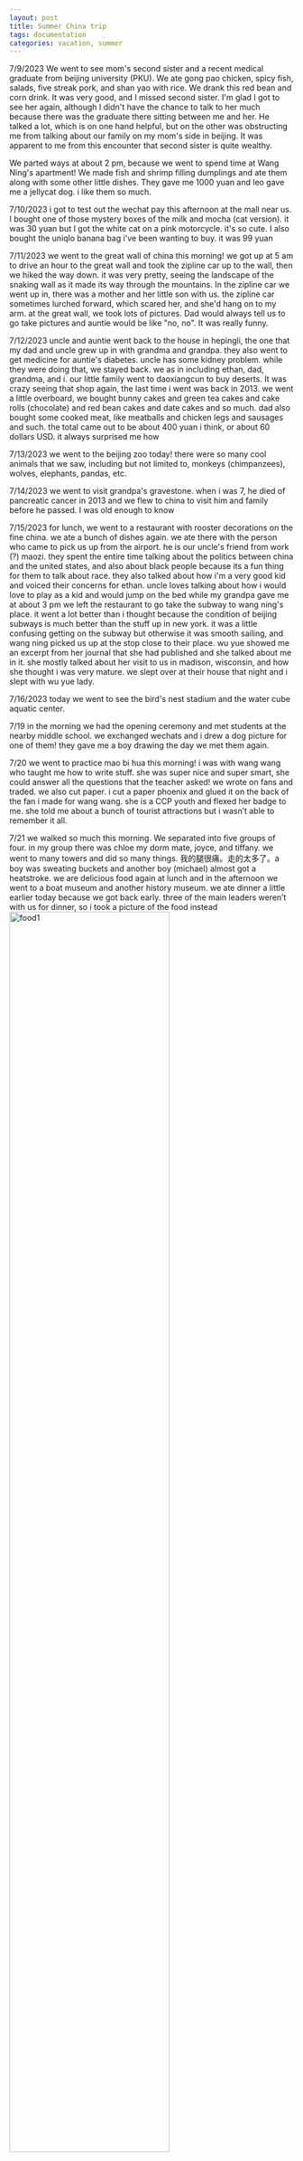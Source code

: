 ```yaml
---
layout: post
title: Summer China trip
tags: documentation
categories: vacation, summer
---
```


7/9/2023
We went to see mom's second sister and a recent medical graduate from beijing university (PKU). We ate gong pao chicken, spicy fish, salads, five streak pork, and shan yao with rice. We drank this red bean and corn drink. It was very good, and I missed second sister. I'm glad I got to see her again, although I didn't have the chance to talk to her much because there was the graduate there sitting between me and her. He talked a lot, which is on one hand helpful, but on the other was obstructing me from talking about our family on my mom's side in beijing. It was apparent to me from this encounter that second sister is quite wealthy. 

We parted ways at about 2 pm, because we went to spend time at Wang Ning's apartment! We made fish and shrimp filling dumplings and ate them along with some other little dishes. They gave me 1000 yuan and leo gave me a jellycat dog. i like them so much.

7/10/2023
i got to test out the wechat pay this afternoon at the mall near us. I bought one of those mystery boxes of the milk and mocha (cat version). it was 30 yuan but I got the white cat on a pink motorcycle. it's so cute. I also bought the uniqlo banana bag i've been wanting to buy. it was 99 yuan

7/11/2023
we went to the great wall of china this morning! we got up at 5 am to drive an hour to the great wall and took the zipline car up to the wall, then we hiked the way down. it was very pretty, seeing the landscape of the snaking wall as it made its way through the mountains. In the zipline car we went up in, there was a mother and her little son with us. the zipline car sometimes lurched forward, which scared her, and she'd hang on to my arm.
at the great wall, we took lots of pictures. Dad would always tell us to go take pictures and auntie would be like "no, no". It was really funny.

7/12/2023
uncle and auntie went back to the house in hepingli, the one that my dad and uncle grew up in with grandma and grandpa. they also went to get medicine for auntie's diabetes. uncle has some kidney problem. while they were doing that, we stayed back. we as in including ethan, dad, grandma, and i. our little family went to daoxiangcun to buy deserts. It was crazy seeing that shop again, the last time i went was back in 2013. we went a little overboard, we bought bunny cakes and green tea cakes and cake rolls (chocolate) and red bean cakes and date cakes and so much. dad also bought some cooked meat, like meatballs and chicken legs and sausages and such. the total came out to be about 400 yuan i think, or about 60 dollars USD. it always surprised me how 

7/13/2023
we went to the beijing zoo today! there were so many cool animals that we saw, including but not limited to, monkeys (chimpanzees), wolves, elephants, pandas, etc. 

7/14/2023
we went to visit grandpa's gravestone. when i was 7, he died of pancreatic cancer in 2013 and we flew to china to visit him and family before he passed. I was old enough to know 

7/15/2023
for lunch, we went to a restaurant with rooster decorations on the fine china. we ate a bunch of dishes again. we ate there with the person who came to pick us up from the airport. he is our uncle's friend from work (?) maozi. they spent the entire time talking about the politics between china and the united states, and also about black people because its a fun thing for them to talk about race. 
they also talked about how i'm a very good kid and voiced their concerns for ethan. uncle loves talking about how i would love to play as a kid and would jump on the bed while my grandpa gave me 
at about 3 pm we left the restaurant to go take the subway to wang ning's place. it went a lot better than i thought because the condition of beijing subways is much better than the stuff up in new york. it was a little confusing getting on the subway but otherwise it was smooth sailing, and wang ning picked us up at the stop close to their place. 
wu yue showed me an excerpt from her journal that she had published and she talked about me in it. she mostly talked about her visit to us in madison, wisconsin, and how she thought i was very mature.
we slept over at their house that night and i slept with wu yue lady.

7/16/2023
today we went to see the bird's nest stadium and the water cube aquatic center.

7/19
in the morning we had the opening ceremony and met students at the nearby middle school. we exchanged wechats and i drew a dog picture for one of them! they gave me a boy drawing the day we met them again.

7/20
we went to practice mao bi hua this morning! i was with wang wang who taught me how to write stuff. she was super nice and super smart, she could answer all the questions that the teacher asked!
we wrote on fans and traded. we also cut paper. i cut a paper phoenix and glued it on the back of the fan i made for wang wang.
she is a CCP youth and flexed her badge to me. she told me about a bunch of tourist attractions but i wasn’t able to remember it all.

7/21
we walked so much this morning. We separated into five groups of four. in my group there was chloe my dorm mate, joyce, and tiffany. we went to many towers and did so many things. 我的腿很痛。走的太多了。a boy was sweating buckets and another boy (michael) almost got a heatstroke. we are delicious food again at lunch and in the afternoon we went to a boat museum and another history museum.
we ate dinner a little earlier today because we got back early. three of the main leaders weren’t with us for dinner, so i took a picture of the food instead
<img src="/iris-inquiries/assets/img/quanzhou_food.png" alt="food1" width="75%" height="auto">


in the evening, we were supposed to play among us in racy’s room 702 but my stomach and head was hurting from the sundae that ryan and raymond’s mom got everyone. i stayed back and later chloe came back to check up on me. she is so sweet. when she came my headache stopped :) and me and chloe watched the emoji movie and started the live action beauty and the beast (but fell asleep midway through).

7/22
this morning the group leader with eyebrows asked me to do the closing ceremony speech. i hope i don’t have to do that. they gave us little snack packets for the first time and we rode the bus for about an hour to the incense place。we went in the museum and looked at how to make the incense.
we didn’t go back to the hotel for lunch; we went to a restaurant. then we drove an hour to a clay and a pottery museum. we also painted little figurines while we were there. i painted the little bear and lantern characters of the olympics in beijing. 
on the car ride back home we played games where the teacher would say either the right or left hand and then we’d have to lift the other hand up. losers would have to perform a song. 
in the evening we played among us and ordered takeout from mcdonald’s.

7/23
we drove over an hour to the tea place in anxi. we picked the oolong tea and went through all the processes of making the tea for us people to drink. this included rocking the dried tea leaves on a boat/ big plate, drying the leaves in the sun, stir frying(?) the leaves, and rolling it all into a ball. we also learned to pour tea and make tea correctly. a world class tea lady taught us and she was very nice. i bought some dragon (?) oolong tea to bring back for grandma and uncle and aunt to drink.
uncle and aunt were in quanzhou today and yesterday as part of their fujian excursion, so they came to see me today and gave me snacks. i told them about the camp so far and i gave them the tea.

7/24
we drove like 3 hours to the mud huts. we saw the tulou. it was very impressive and i have the pictures but the tour lady invited us to her tulou and gave us tea.
on the way back we stopped at a visitor center and i bought vegetable milk and it was really good.

7/25
today we hiked in the mountains in the morning. we saw the buddha statues and took pictures there. in the afternoon we went to two museums, for architecture and statues also.
in the evening the teachers took us out to the main (?) street and we went shopping!!!! this is what i bought for everyone. i also got a oolong milk tea boba and it was really yummy too.

7/26
we went to a statue park this morning and also went to the beach. there was a typhoon coming though so the wind would shoot up sand at our legs and it hurt a lot. we walked around and looked at statues and i bought a red bean popsicle. they watched the cultivation cdrama on the bus ride back and i slept. in the afternoon break me and chloe napped. i love how they bought us mcdonald’s for the dinner and the cake they made for us was really thoughtful because all our names are on it. They made the graduated seniors go up and cut the cake for everyone, our names were also on the top of the cake.

7/28
the flight was cancelled so i stayed in the hotel the entire day. We played with cards, poker (I suck at gambling), watched tv shows, and watched a Chinese movie about a murder mystery that came out recently. It described a man who is searching for his wife who disappeared one night when he was supposed to be with her at a night life party. He wakes up one morning with a stranger claiming to be his wife, and everything, such as photos and security cameras, all show her with him instead of her actual wife. The main guy bands with a lawyer and try to find evidence to prove that the stranger isn’t his wife, but they eventually get cornered and she says the only way to save it is by finding the deceased wife’s body. He tells her the location and its revealed that he was an ex gambler and his wife was rich, he only got with her because she was rich, and when she refused to pay off his gambling debt, he killed her. The lawyer is actually the wife’s only friend who put on this entire act with other people (including the stranger who the main guy woke up to) and she locked him up. A really sad part was when the wife was trapped in the cage the husband put her in, she was going to show him the picture of their child in her stomach but the guy swam away without knowing. The wife’s friend showed the guy (behind bars) the picture now and the movie ended with him screaming. It was really good actually. 
i found out that the older kids drank soju during camp one time, jake included. I said no when they asked me to drink.

7/29
Zheng teacher brought Jake, Michael, Jonathan, and me to the xiamen airport. Michael and Jonathan were picked up by their aunt at the airport and Zheng teacher put me and Jake through security after we retrieved our tickets. I gave the clay dog I made to the teacher and it looked like he was about to cry. Anyway, Jake and I wandered the streets of the airport and looked at all the various expensive stuff. i bought one refrigerator magnet for my mom. Jake and I split a combo meal at KFC. He let me have the breaded burger and even wanted to give me the chicken wings/legs :( he was fr a really nice and kind kid. But I was full so I let him have it. I ordered a grape juice and egg tarts (included in the meal) so it was really good. we went to the boarding gate when we were done and played “guess the song” on Spotify until I had to board. He waited with me the entire time and hugged me as I left. I flew back and watched big hero 6 the flight back and it passed really quick. I went through the Beijing airport and waited at the McDonalds (and bought an ice cream while I was at it, it was only 5 yuan I was like omg). I was so happy to see dada and dad. I’m finally back in Beijing!

7/31
I think I spent the entire day not doing much today. I took a three hour nap in the afternoon though and ate good food. It was very good. It’s raining a lot in Mentougou, so we went out to walk the streets in the afternoon. It was flooding in the rivers and mud was everywhere, we wadded through thick mud and it covered our lower leg. We had to wash it off in the rain puddles because the water stopped in our place in Mentougou. We ate ramen and I made the music box ferris wheel thing with grandma and uncle in the evening. Tomorrow we go to hepingli!!!

8/2
we went to a big mall to eat breakfast
i had a oral for the chinese placement exam at stanford. i would like to take chinese in my academic year because i want to be better at it. 

8/3
aunt took me to the biggest shopping center i’ve ever been to in my entire life. she told  me to pick earrings out and they were all so expensive!!!! I want to be able to accept expensive gifts but when i think about the price and then how much they earn, i couldn’t. the earrings were on average 3000 RMB which is like 400 usd. anyway, we also went to the other parts of the mall and looked at expensive jewelry, clothes, and shoes. and then we went to a second mall that was connected to the first mall at the second floor. we went to a shop like miniso but bigger with a lot more things! and i bought a bunch of little stuff and a hulu phone case. then we went back to the first  mall and aunt practically pressured me into picking an earring out. in the end, i got these flower thread 18k solid rose gold earrings which were originally 806 RMB (something i was okay with). i was really satisfied with it. It’s really pretty and I feel like a girl!

8/4
dad and i went to tianjin. we saw his friend who works at a chicken laboratory and we ate lunch with that guy. he is dads college friend. then we went to this alleyway with a lot of traditional chinese stuff like drawings, sculptures, and i ate a tang hulu. then we ate dinner with our dads brothers wife’s family. we saw jin dou and he smoked an e-cigarette. 

8/6
today we went to go see the aunts on my mothers side. we rode the subway for over an hour. their whole families came. I saw my cousins for the first time in a decade and they’re so big! Zhengyan is married and his wife came. They are both really cute, I hope their marriage is very successful. The wife is pregnant!
Wei Wei is still not married at like 30, and I understand why. I think I am a little mean for saying this but he is probably too focused on work, and doesn’t really take care of himself. I’m sure if he paid more attention to his looks he’d get a girlfriend easily! Because I think he is a nice guy. We ate a lot of good food. There was dried belt fish. I really liked the duck soup they made with the remainders of the peking duck. We went to sam’s club in the afternoon and brought back their version of the roasted chicken. The one in china is sweet and the one in the states is salty

8/7
I don’t really remember what we did this day but looking at my photos we made a pizza. Dada got sick.

8/8
My green warrior (hui li) shoes came! I really like them, they have little bears on them.
I also took the math placement for school. I placed into math 51 (yay) and I will have to take it next year or else I’d have to take the placement again. In the evening we followed dama to retrieve two packages. One was at the package distribution center in the enclosed wall of the neighborhood, and the other was at one outside the big wall. After that, she made us go back to the apartment and we stayed there while she went on her long walk.
